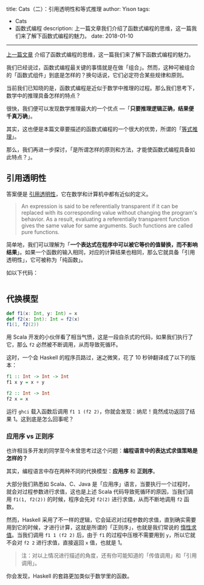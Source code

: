 title: Cats（二）：引用透明性和等式推理
author: Yison
tags: 
- Cats
- 函数式编程
description: 上一篇文章我们介绍了函数式编程的思维，这一篇我们来了解下函数式编程的魅力。
date: 2018-01-10
---

[上一篇文章](https://scala.cool/2017/11/cats-1/) 介绍了函数式编程的思维，这一篇我们来了解下函数式编程的魅力。

我们已经说过，函数式编程最关键的事情就是在做「组合」。然而，这种可被组合的「函数式组件」到底是怎样的？换句话说，它们必定符合某些规律和原则。

当前我们已知晓的是，函数式编程是近似于数学中推理的过程。那么我们思考下，数学中的推理具备怎样的特点？

很快，我们便可以发现数学推理最大的一个优点 —「**只要推理逻辑正确，结果便千真万确**」。

其实，这也便是本篇文章要描述的函数式编程的一个很大的优势，所谓的「[等式推理](https://wiki.haskell.org/Equational_reasoning_examples)」。

那么，我们再进一步探讨，「是所谓怎样的原则和方法，才能使函数式编程具备如此特点？」。

## 引用透明性

答案便是 [引用透明性](https://en.wikipedia.org/wiki/Referential_transparency)，它在数学和计算机中都有近似的定义。

> An expression is said to be referentially transparent if it can be replaced with its corresponding value without changing the program's behavior. As a result, evaluating a referentially transparent function gives the same value for same arguments. Such functions are called pure functions.

简单地，我们可以理解为「**一个表达式在程序中可以被它等价的值替换，而不影响结果**」。如果一个函数的输入相同，对应的计算结果也相同，那么它就具备「引用透明性」，它可被称为「纯函数」。

如以下代码：

```scala

```

## 代换模型

```scala
def f1(x: Int, y: Int) = x
def f2(x: Int): Int = f2(x)
f1(1, f2(2))
```

用 Scala 开发的小伙伴看了相当气愤，这是一段自杀式的代码，如果我们执行了它，那么 `f2` 必然被不断调用，从而导致死循环。

这时，一个会 Haskell 的程序员路过，迷之微笑，花了 10 秒钟翻译成了以下的版本：

```haskell
f1 :: Int -> Int -> Int
f1 x y = x + y

f2 :: Int -> Int
f2 x = x
```

运行 `ghci` 载入函数后调用 `f1 1 (f2 2)`，你就会发现：纳尼！竟然成功返回了结果 1。这到底是怎么回事呢？

### 应用序 vs 正则序

也许相当多开发的同学至今未曾思考过这个问题：**编程语言中的表达式求值策略是怎样的？**

其实，编程语言中存在两种不同的代换模型：**应用序** 和 **正则序**。

大部分我们熟悉如 Scala、C、Java 是「应用序」语言，当要执行一个过程时，就会对过程参数进行求值，这也是上述 Scala 代码导致死循环的原因，当我们调用 `f1(1, f2(2))` 的时候，程序会先对 `f2(2)` 进行求值，从而不断地调用 `f2` 函数。

然而，Haskell 采用了不一样的逻辑，它会延迟对过程参数的求值，直到确实需要用到它的时候，才进行计算，这就是所谓的「正则序」，也就是我们常说的 [惰性求值](https://en.wikipedia.org/wiki/Lazy_evaluation)。当我们调用 `f1 1 (f2 2)` 后，由于 `f1` 的过程中压根不需要用到 `y`，所以它就不会对 `f2 2` 进行求值，直接返回 `x` 值，也就是 1。

> 注：对以上情况进行描述的角度，还有你可能知道的「传值调用」和「引用调用」。

你会发现，Haskell 的套路更加类似于数学里的函数。